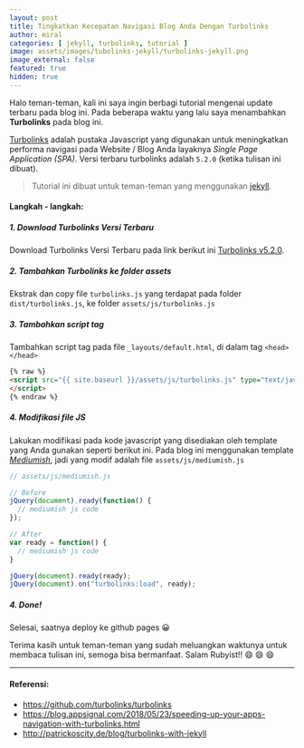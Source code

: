 ```yaml
---
layout: post
title: Tingkatkan Kecepatan Navigasi Blog Anda Dengan Turbolinks
author: miral
categories: [ jekyll, turbolinks, tutorial ]
image: assets/images/tubolinks-jekyll/turbolinks-jekyll.png
image_external: false
featured: true
hidden: true
---
```


Halo teman-teman, kali ini saya ingin berbagi tutorial mengenai update terbaru pada blog ini. Pada beberapa waktu yang lalu saya menambahkan **Turbolinks** pada blog ini.

[Turbolinks](https://github.com/turbolinks/turbolinks) adalah pustaka Javascript yang digunakan untuk meningkatkan performa navigasi pada Website / Blog Anda layaknya _Single Page Application (SPA)_. Versi terbaru turbolinks adalah `5.2.0` (ketika tulisan ini dibuat).

> Tutorial ini dibuat untuk teman-teman yang menggunakan [jekyll](https://jekyllrb.com/).

#### Langkah - langkah:

##### 1. Download Turbolinks Versi Terbaru
Download Turbolinks Versi Terbaru pada link berikut ini [Turbolinks v5.2.0](https://github.com/turbolinks/turbolinks/archive/v5.2.0.zip).

##### 2. Tambahkan Turbolinks ke folder assets
Ekstrak dan copy file `turbolinks.js` yang terdapat pada folder `dist/turbolinks.js`, ke folder `assets/js/turbolinks.js`

##### 3. Tambahkan script tag
Tambahkan script tag pada file `_layouts/default.html`, di dalam tag `<head></head>`

```html
{% raw %}
<script src="{{ site.baseurl }}/assets/js/turbolinks.js" type="text/javascript" charset="utf-8">
</script>
{% endraw %}
```

##### 4. Modifikasi file JS
Lakukan modifikasi pada kode javascript yang disediakan oleh template yang Anda gunakan seperti berikut ini. Pada blog ini menggunakan template [*Mediumish*](https://github.com/wowthemesnet/mediumish-theme-jekyll), jadi yang modif adalah file `assets/js/mediumish.js`

```javascript
// assets/js/mediumish.js

// Before
jQuery(document).ready(function() {
  // mediumish js code
});

// After
var ready = function() {
  // mediumish js code
}

jQuery(document).ready(ready);
jQuery(document).on("turbolinks:load", ready);
```

##### 4. Done!
Selesai, saatnya deploy ke github pages :grinning:

Terima kasih untuk teman-teman yang sudah meluangkan waktunya untuk membaca tulisan ini, semoga bisa bermanfaat. Salam Rubyist!! :smile: :smile: :smile:

--------

#### Referensi:
- https://github.com/turbolinks/turbolinks
- https://blog.appsignal.com/2018/05/23/speeding-up-your-apps-navigation-with-turbolinks.html
- http://patrickoscity.de/blog/turbolinks-with-jekyll